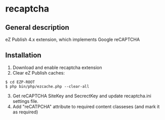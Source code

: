 recaptcha
=========

General description
-------------------

eZ Publish 4.x extension, which implements Google reCAPTCHA


Installation
------------
1. Download and enable recaptcha extension
2. Clear eZ Publish caches:
```
$ cd EZP-ROOT
$ php bin/php/ezcache.php --clear-all
```
3. Get reCAPTCHA SiteKey and SecrectKey and update recaptcha.ini settings file.
4. Add "reCATPCHA" attribute to required content classeses (and mark it as required)
